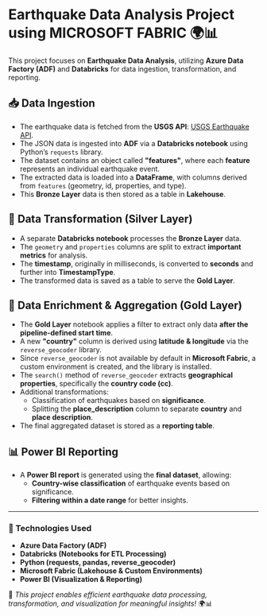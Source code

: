 # **Earthquake Data Analysis Project using MICROSOFT FABRIC 🌍📊**

This project focuses on **Earthquake Data Analysis**, utilizing **Azure Data Factory (ADF)** and **Databricks** for data ingestion, transformation, and reporting.  

## 📥 Data Ingestion  
- The earthquake data is fetched from the **USGS API**: [USGS Earthquake API](https://earthquake.usgs.gov/fdsnws/event/1/#parameters).  
- The JSON data is ingested into **ADF** via a **Databricks notebook** using Python’s `requests` library.  
- The dataset contains an object called **"features"**, where each **feature** represents an individual earthquake event.  
- The extracted data is loaded into a **DataFrame**, with columns derived from `features` (geometry, id, properties, and type).  
- This **Bronze Layer** data is then stored as a table in **Lakehouse**.  

## 🔄 Data Transformation (Silver Layer)  
- A separate **Databricks notebook** processes the **Bronze Layer** data.  
- The `geometry` and `properties` columns are split to extract **important metrics** for analysis.  
- The **timestamp**, originally in milliseconds, is converted to **seconds** and further into **TimestampType**.  
- The transformed data is saved as a table to serve the **Gold Layer**.  

## 🏅 Data Enrichment & Aggregation (Gold Layer)  
- The **Gold Layer** notebook applies a filter to extract only data **after the pipeline-defined start time**.  
- A new **"country"** column is derived using **latitude & longitude** via the `reverse_geocoder` library.  
- Since `reverse_geocoder` is not available by default in **Microsoft Fabric**, a custom environment is created, and the library is installed.  
- The `search()` method of `reverse_geocoder` extracts **geographical properties**, specifically the **country code (cc)**.  
- Additional transformations:  
  - Classification of earthquakes based on **significance**.  
  - Splitting the **place_description** column to separate **country** and **place description**.  
- The final aggregated dataset is stored as a **reporting table**.  

## 📊 Power BI Reporting  
- A **Power BI report** is generated using the **final dataset**, allowing:  
  - **Country-wise classification** of earthquake events based on significance.  
  - **Filtering within a date range** for better insights.  

---  

### 🚀 Technologies Used  
- **Azure Data Factory (ADF)**  
- **Databricks (Notebooks for ETL Processing)**  
- **Python (requests, pandas, reverse_geocoder)**  
- **Microsoft Fabric (Lakehouse & Custom Environments)**  
- **Power BI (Visualization & Reporting)**  

📌 *This project enables efficient earthquake data processing, transformation, and visualization for meaningful insights!* 🌍📊  
